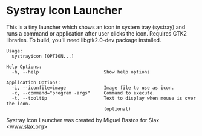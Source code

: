 # Systray Icon Launcher

This is a tiny launcher which shows an icon in system tray (systray)
and runs a command or application after user clicks the icon.
Requires GTK2 libraries. To build, you'll need libgtk2.0-dev package installed.

    Usage:
      systrayicon [OPTION...]

    Help Options:
      -h, --help                        Show help options

    Application Options:
      -i, --iconfile=image              Image file to use as icon.
      -c, --command="program -args"     Command to execute.
      -t, --tooltip                     Text to display when mouse is over the icon.
                                        (optional)

Systray Icon Launcher was created by Miguel Bastos for Slax <www.slax.org>
